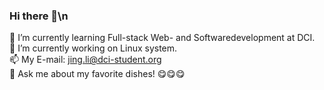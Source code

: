 ### Hi there 👋\n
🌱 I’m currently learning Full-stack Web- and Softwaredevelopment at DCI.<br>
🔭 I’m currently working on Linux system.<br>
📫 My E-mail: jing.li@dci-student.org<br>
💬 Ask me about my favorite dishes! 😋😋😋
<!--
**jili0/jili0** is a ✨ _special_ ✨ repository because its `README.md` (this file) appears on your GitHub profile.

Here are some ideas to get you started:

- 🔭 I’m currently working on ...
- 🌱 I’m currently learning ...
- 👯 I’m looking to collaborate on ...
- 🤔 I’m looking for help with ...   
- 💬 Ask me about ...
- 📫 How to reach me: ...
- 😄 Pronouns: ...
- ⚡ Fun fact: ...
-->
